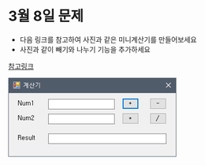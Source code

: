 # 3월 8일 문제

- 다음 링크를 참고하여 사진과 같은 미니계산기를 만들어보세요
- 사진과 같이 빼기와 나누기 기능을 추가하세요

[참고링크](https://codingcoding.tistory.com/801)



![사진](https://github.com/jacksimuse/IoT_Study/blob/main/C%23/0308/example.PNG)


